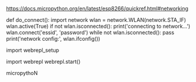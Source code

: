


https://docs.micropython.org/en/latest/esp8266/quickref.html#networking

def do_connect():
    import network
    wlan = network.WLAN(network.STA_IF)
    wlan.active(True)
    if not wlan.isconnected():
        print('connecting to network...')
        wlan.connect('essid', 'password')
        while not wlan.isconnected():
            pass
    print('network config:', wlan.ifconfig())
    

import webrepl_setup

import webrepl
webrepl.start()


micropythoN